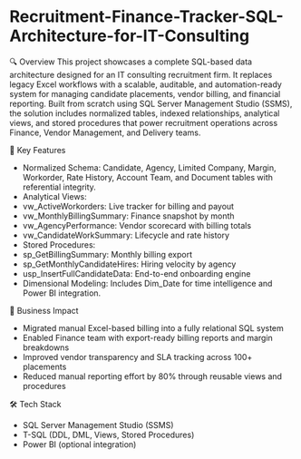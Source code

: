 # Recruitment-Finance-Tracker-SQL-Architecture-for-IT-Consulting


🔍 Overview
This project showcases a complete SQL-based data architecture designed for an IT consulting recruitment firm. It replaces legacy Excel workflows with a scalable, auditable, and automation-ready system for managing candidate placements, vendor billing, and financial reporting.
Built from scratch using SQL Server Management Studio (SSMS), the solution includes normalized tables, indexed relationships, analytical views, and stored procedures that power recruitment operations across Finance, Vendor Management, and Delivery teams.

🧠 Key Features
- Normalized Schema: Candidate, Agency, Limited Company, Margin, Workorder, Rate History, Account Team, and Document tables with referential integrity.
- Analytical Views:
- vw_ActiveWorkorders: Live tracker for billing and payout
- vw_MonthlyBillingSummary: Finance snapshot by month
- vw_AgencyPerformance: Vendor scorecard with billing totals
- vw_CandidateWorkSummary: Lifecycle and rate history
- Stored Procedures:
- sp_GetBillingSummary: Monthly billing export
- sp_GetMonthlyCandidateHires: Hiring velocity by agency
- usp_InsertFullCandidateData: End-to-end onboarding engine
- Dimensional Modeling: Includes Dim_Date for time intelligence and Power BI integration.

💼 Business Impact
- Migrated manual Excel-based billing into a fully relational SQL system
- Enabled Finance team with export-ready billing reports and margin breakdowns
- Improved vendor transparency and SLA tracking across 100+ placements
- Reduced manual reporting effort by 80% through reusable views and procedures

🛠️ Tech Stack
- SQL Server Management Studio (SSMS)
- T-SQL (DDL, DML, Views, Stored Procedures)
- Power BI (optional integration)


